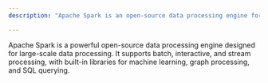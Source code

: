 ```yaml
---
description: "Apache Spark is an open-source data processing engine for large-scale data, with batch, interactive, & stream processing, plus ML & SQL libraries."

---
```

Apache Spark is a powerful open-source data processing engine designed for large-scale data processing. It supports batch, interactive, and stream processing, with built-in libraries for machine learning, graph processing, and SQL querying.
